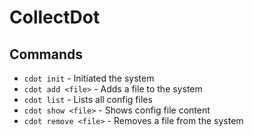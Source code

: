 # CollectDot

## Commands
- `cdot init` - Initiated the system
- `cdot add <file>` - Adds a file to the system
- `cdot list` - Lists all config files
- `cdot show <file>` - Shows config file content
- `cdot remove <file>` - Removes a file from the system
